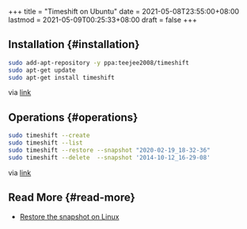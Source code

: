 +++
title = "Timeshift on Ubuntu"
date = 2021-05-08T23:55:00+08:00
lastmod = 2021-05-09T00:25:33+08:00
draft = false
+++

## Installation {#installation}

```sh
sudo add-apt-repository -y ppa:teejee2008/timeshift
sudo apt-get update
sudo apt-get install timeshift
```

via [link](https://github.com/teejee2008/timeshift)


## Operations {#operations}

```sh
sudo timeshift --create
sudo timeshift --list
sudo timeshift --restore --snapshot "2020-02-19_18-32-36"
sudo timeshift --delete  --snapshot '2014-10-12_16-29-08'
```

via [link](https://web.archive.org/web/20210508154916/https://goto-linux.com/zh-cn/2019/7/29/ubuntu-20.04%E7%B3%BB%E7%BB%9F%E5%A4%87%E4%BB%BD%E5%92%8C%E8%BF%98%E5%8E%9F/)


## Read More {#read-more}

-   [Restore the snapshot on Linux](https://web.archive.org/web/20210508155818/https://www.cnblogs.com/linuxprobe/p/5399144.html)
